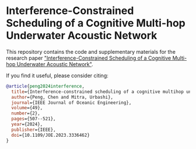 # Interference-Constrained Scheduling of a Cognitive Multi-hop Underwater Acoustic Network

This repository contains the code and supplementary materials for the research paper ["Interference-Constrained Scheduling of a Cognitive Multi-hop Underwater Acoustic Network"](https://ieeexplore.ieee.org/abstract/document/10403107).

If you find it useful, please consider citing:
```bibtex
@article{peng2024interference,
  title={Interference-constrained scheduling of a cognitive multihop underwater acoustic network},
  author={Peng, Chen and Mitra, Urbashi},
  journal={IEEE Journal of Oceanic Engineering},
  volume={49},
  number={2},
  pages={507--521},
  year={2024},
  publisher={IEEE},
  doi={10.1109/JOE.2023.3336462}
}
```
